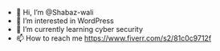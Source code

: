 - 👋 Hi, I’m @Shabaz-wali
- 👀 I’m interested in WordPress
- 🌱 I’m currently learning cyber security
- 📫 How to reach me https://www.fiverr.com/s2/81c0c9712f

<!---
Shabaz-wali/Shabaz-wali is a ✨ special ✨ repository because its `README.md` (this file) appears on your GitHub profile.
You can click the Preview link to take a look at your changes.
--->
